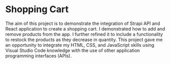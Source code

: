 # Shopping Cart

The aim of this project is to demonstrate the integration of Strapi API and React application to create a shopping cart. I demonstrated how to add and remove products from the app. I further refined it to include a functionality to restock the products as they decrease in quantity. This project gave me an opportunity to integrate my HTML, CSS, and JavaScript skills using Visual Studio Code knowledge with the use of other application programming interfaces (APIs).   
